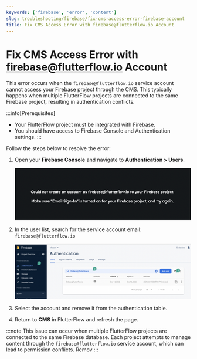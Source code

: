 ```yaml
---
keywords: ['firebase', 'error', 'content']
slug: troubleshooting/firebase/fix-cms-access-error-firebase-account
title: Fix CMS Access Error with firebase@flutterflow.io Account
---
```


# Fix CMS Access Error with firebase@flutterflow.io Account

This error occurs when the `firebase@flutterflow.io` service account cannot access your Firebase project through the CMS. This typically happens when multiple FlutterFlow projects are connected to the same Firebase project, resulting in authentication conflicts.

:::info[Prerequisites]
- Your FlutterFlow project must be integrated with Firebase.
- You should have access to Firebase Console and Authentication settings.
:::

Follow the steps below to resolve the error:

1. Open your **Firebase Console** and navigate to **Authentication > Users**.

   ![](../assets/20250430121311458158.png)

2. In the user list, search for the service account email:  
   `firebase@flutterflow.io`

   ![](../assets/20250430121311730523.png)

3. Select the account and remove it from the authentication table.

4. Return to **CMS** in FlutterFlow and refresh the page.

:::note
This issue can occur when multiple FlutterFlow projects are connected to the same Firebase database. Each project attempts to manage content through the `firebase@flutterflow.io` service account, which can lead to permission conflicts. Remov
:::